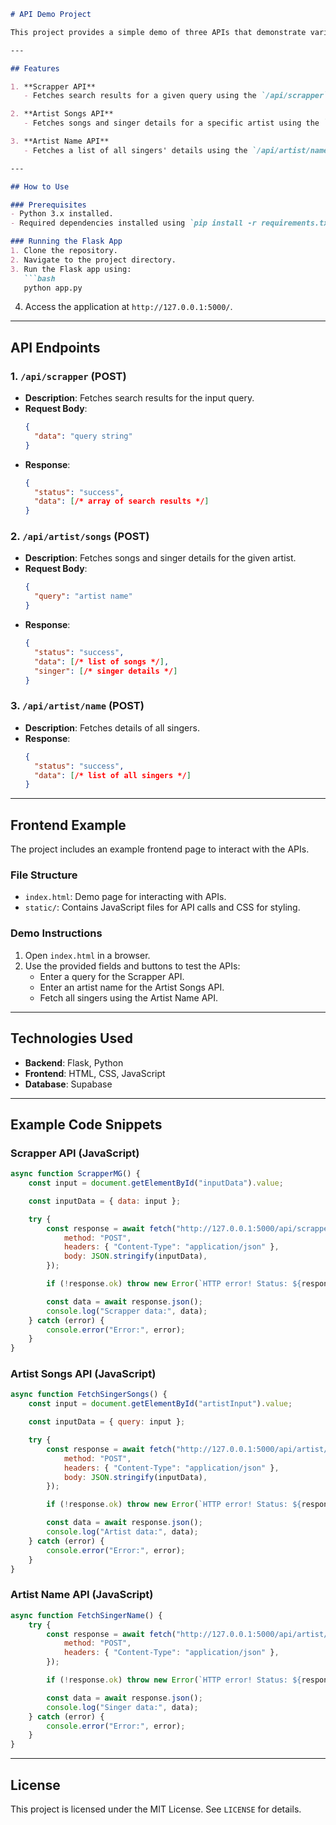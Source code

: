 
```markdown
# API Demo Project

This project provides a simple demo of three APIs that demonstrate various functionalities such as web scraping, fetching artist songs, and fetching singer details.

---

## Features

1. **Scrapper API**
   - Fetches search results for a given query using the `/api/scrapper` endpoint.

2. **Artist Songs API**
   - Fetches songs and singer details for a specific artist using the `/api/artist/songs` endpoint.

3. **Artist Name API**
   - Fetches a list of all singers' details using the `/api/artist/name` endpoint.

---

## How to Use

### Prerequisites
- Python 3.x installed.
- Required dependencies installed using `pip install -r requirements.txt`.

### Running the Flask App
1. Clone the repository.
2. Navigate to the project directory.
3. Run the Flask app using:
   ```bash
   python app.py
   ```
4. Access the application at `http://127.0.0.1:5000/`.

---

## API Endpoints

### 1. `/api/scrapper` (POST)
- **Description**: Fetches search results for the input query.
- **Request Body**:
  ```json
  {
    "data": "query string"
  }
  ```
- **Response**:
  ```json
  {
    "status": "success",
    "data": [/* array of search results */]
  }
  ```

### 2. `/api/artist/songs` (POST)
- **Description**: Fetches songs and singer details for the given artist.
- **Request Body**:
  ```json
  {
    "query": "artist name"
  }
  ```
- **Response**:
  ```json
  {
    "status": "success",
    "data": [/* list of songs */],
    "singer": [/* singer details */]
  }
  ```

### 3. `/api/artist/name` (POST)
- **Description**: Fetches details of all singers.
- **Response**:
  ```json
  {
    "status": "success",
    "data": [/* list of all singers */]
  }
  ```

---

## Frontend Example

The project includes an example frontend page to interact with the APIs.

### File Structure
- `index.html`: Demo page for interacting with APIs.
- `static/`: Contains JavaScript files for API calls and CSS for styling.

### Demo Instructions
1. Open `index.html` in a browser.
2. Use the provided fields and buttons to test the APIs:
   - Enter a query for the Scrapper API.
   - Enter an artist name for the Artist Songs API.
   - Fetch all singers using the Artist Name API.

---

## Technologies Used

- **Backend**: Flask, Python
- **Frontend**: HTML, CSS, JavaScript
- **Database**: Supabase

---

## Example Code Snippets

### Scrapper API (JavaScript)
```javascript
async function ScrapperMG() {
    const input = document.getElementById("inputData").value;

    const inputData = { data: input };

    try {
        const response = await fetch("http://127.0.0.1:5000/api/scrapper", {
            method: "POST",
            headers: { "Content-Type": "application/json" },
            body: JSON.stringify(inputData),
        });

        if (!response.ok) throw new Error(`HTTP error! Status: ${response.status}`);

        const data = await response.json();
        console.log("Scrapper data:", data);
    } catch (error) {
        console.error("Error:", error);
    }
}
```

### Artist Songs API (JavaScript)
```javascript
async function FetchSingerSongs() {
    const input = document.getElementById("artistInput").value;

    const inputData = { query: input };

    try {
        const response = await fetch("http://127.0.0.1:5000/api/artist/songs", {
            method: "POST",
            headers: { "Content-Type": "application/json" },
            body: JSON.stringify(inputData),
        });

        if (!response.ok) throw new Error(`HTTP error! Status: ${response.status}`);

        const data = await response.json();
        console.log("Artist data:", data);
    } catch (error) {
        console.error("Error:", error);
    }
}
```

### Artist Name API (JavaScript)
```javascript
async function FetchSingerName() {
    try {
        const response = await fetch("http://127.0.0.1:5000/api/artist/name", {
            method: "POST",
            headers: { "Content-Type": "application/json" },
        });

        if (!response.ok) throw new Error(`HTTP error! Status: ${response.status}`);

        const data = await response.json();
        console.log("Singer data:", data);
    } catch (error) {
        console.error("Error:", error);
    }
}
```

---

## License

This project is licensed under the MIT License. See `LICENSE` for details.
```

